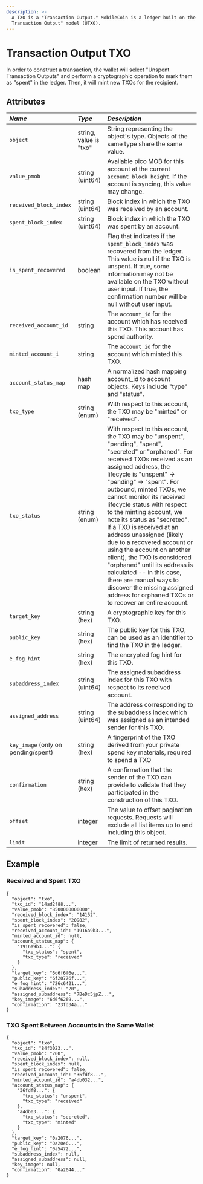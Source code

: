 ```yaml
---
description: >-
  A TXO is a "Transaction Output." MobileCoin is a ledger built on the "Unspent
  Transaction Output" model (UTXO).
---
```


# Transaction Output TXO

In order to construct a transaction, the wallet will select "Unspent Transaction Outputs" and perform a cryptographic operation to mark them as "spent" in the ledger. Then, it will mint new TXOs for the recipient.

## Attributes <a id="object_method"></a>

| _Name_ | _Type_ | _Description_ |
| :--- | :--- | :--- |
| `object` | string, value is "txo" | String representing the object's type. Objects of the same type share the same value. |
| `value_pmob` | string \(uint64\) | Available pico MOB for this account at the current `account_block_height`. If the account is syncing, this value may change. |
| `received_block_index` | string \(uint64\) | Block index in which the TXO was received by an account. |
| `spent_block_index` | string \(uint64\) | Block index in which the TXO was spent by an account. |
| `is_spent_recovered` | boolean | Flag that indicates if the `spent_block_index` was recovered from the ledger. This value is null if the TXO is unspent. If true, some information may not be available on the TXO without user input. If true, the confirmation number will be null without user input. |
| `received_account_id` | string | The `account_id` for the account which has received this TXO. This account has spend authority. |
| `minted_account_i` | string | The `account_id` for the account which minted this TXO. |
| `account_status_map` | hash map | A normalized hash mapping account\_id to account objects. Keys include "type" and "status". |
| `txo_type` | string \(enum\) | With respect to this account, the TXO may be "minted" or "received". |
| `txo_status` | string \(enum\) | With respect to this account, the TXO may be "unspent", "pending", "spent", "secreted" or "orphaned". For received TXOs received as an assigned address, the lifecycle is "unspent" -&gt; "pending" -&gt; "spent". For outbound, minted TXOs, we cannot monitor its received lifecycle status with respect to the minting account, we note its status as "secreted". If a TXO is received at an address unassigned \(likely due to a recovered account or using the account on another client\), the TXO is considered "orphaned" until its address is calculated -- in this case, there are manual ways to discover the missing assigned address for orphaned TXOs or to recover an entire account. |
| `target_key` | string \(hex\) | A cryptographic key for this TXO. |
| `public_key` | string \(hex\) | The public key for this TXO, can be used as an identifier to find the TXO in the ledger. |
| `e_fog_hint` | string \(hex\) | The encrypted fog hint for this TXO. |
| `subaddress_index` | string \(uint64\) | The assigned subaddress index for this TXO with respect to its received account. |
| `assigned_address` | string \(uint64\) | The address corresponding to the subaddress index which was assigned as an intended sender for this TXO. |
| `key_image` \(only on pending/spent\) | string \(hex\) | A fingerprint of the TXO derived from your private spend key materials, required to spend a TXO |
| `confirmation` | string \(hex\) | A confirmation that the sender of the TXO can provide to validate that they participated in the construction of this TXO. |
| `offset` | integer | The value to offset pagination requests. Requests will exclude all list items up to and including this object. |
| `limit` | integer | The limit of returned results. |

## Example <a id="object_method"></a>

### Received and Spent TXO

```text
{
  "object": "txo",
  "txo_id": "14ad2f88...",
  "value_pmob": "8500000000000",
  "received_block_index": "14152",
  "spent_block_index": "20982",
  "is_spent_recovered": false,
  "received_account_id": "1916a9b3...",
  "minted_account_id": null,
  "account_status_map": {
    "1916a9b3...": {
      "txo_status": "spent",
      "txo_type": "received"
    }
  },
  "target_key": "6d6f6f6e...",
  "public_key": "6f20776f...",
  "e_fog_hint": "726c6421...",
  "subaddress_index": "20",
  "assigned_subaddress": "7BeDc5jpZ...",
  "key_image": "6d6f6269...",
  "confirmation": "23fd34a..."
}
```

### TXO Spent Between Accounts in the Same Wallet

```text
{
  "object": "txo",
  "txo_id": "84f3023...",
  "value_pmob": "200",
  "received_block_index": null,
  "spent_block_index": null,
  "is_spent_recovered": false,
  "received_account_id": "36fdf8...",
  "minted_account_id": "a4db032...",
  "account_status_map": {
    "36fdf8...": {
      "txo_status": "unspent",
      "txo_type": "received"
    },
    "a4db03...": {
      "txo_status": "secreted",
      "txo_type": "minted"
    }
  },
  "target_key": "0a2076...",
  "public_key": "0a20e6...",
  "e_fog_hint": "0a5472...",
  "subaddress_index": null,
  "assigned_subaddress": null,
  "key_image": null,
  "confirmation": "0a2044..."
}
```

